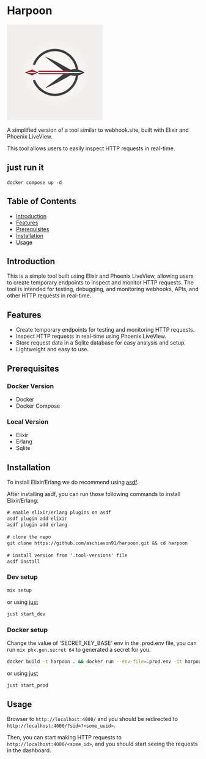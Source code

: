 # Harpoon

<img src="priv/static/images/logo-high.png" width="250"/>

A simplified version of a tool similar to webhook.site, built with Elixir and Phoenix LiveView.

This tool allows users to easily inspect HTTP requests in real-time.

## just run it
```
docker compose up -d
```

## Table of Contents

- [Introduction](#introduction)
- [Features](#features)
- [Prerequisites](#prerequisites)
- [Installation](#installation)
- [Usage](#usage)

## Introduction

This is a simple tool built using Elixir and Phoenix LiveView, allowing users to create temporary endpoints to inspect and monitor HTTP requests.
The tool is intended for testing, debugging, and monitoring webhooks, APIs, and other HTTP requests in real-time.

## Features

- Create temporary endpoints for testing and monitoring HTTP requests.
- Inspect HTTP requests in real-time using Phoenix LiveView.
- Store request data in a Sqlite database for easy analysis and setup.
- Lightweight and easy to use.

## Prerequisites

### Docker Version
- Docker
- Docker Compose

### Local Version
- Elixir
- Erlang
- Sqlite

## Installation

To install Elixir/Erlang we do recommend using [asdf](https://asdf-vm.com/).

After installing asdf, you can run those following commands to install Elixir/Erlang:
```
# enable elixir/erlang plugins on asdf
asdf plugin add elixir
asdf plugin add erlang

# clone the repo
git clone https://github.com/aschiavon91/harpoon.git && cd harpoon

# install version from '.tool-versions' file
asdf install
```

### Dev setup

```bash
mix setup
```

or using [just](https://github.com/casey/just)
```bash
just start_dev
```

### Docker setup

Change the value of 'SECRET_KEY_BASE' env in the .prod.env file, you can run `mix phx.gen.secret 64` to generated a secret for you.

```bash
docker build -t harpoon . && docker run --env-file=.prod.env -it harpoon
```

or using [just](https://github.com/casey/just)
```
just start_prod
```

## Usage

Browser to `http://localhost:4000/` and you should be redirected to `http://localhost:4000/?sid=?<some_uuid>`.

Then, you can start making HTTP requests to `http://localhost:4000/<some_id>`, and you should start seeing the requests in the dashboard.
